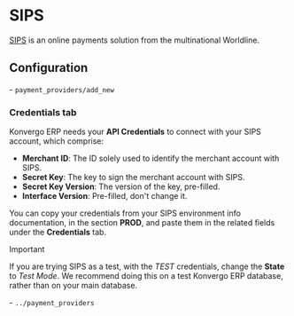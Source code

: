 # SIPS

[SIPS](https://sips.worldline.com/) is an online payments solution from
the multinational Worldline.

## Configuration

<div class="seealso">

\- `payment_providers/add_new`

</div>

### Credentials tab

Konvergo ERP needs your **API Credentials** to connect with your SIPS account,
which comprise:

- **Merchant ID**: The ID solely used to identify the merchant account
  with SIPS.
- **Secret Key**: The key to sign the merchant account with SIPS.
- **Secret Key Version**: The version of the key, pre-filled.
- **Interface Version**: Pre-filled, don't change it.

You can copy your credentials from your SIPS environment info
documentation, in the section **PROD**, and paste them in the related
fields under the **Credentials** tab.

> [!IMPORTANT]
> If you are trying SIPS as a test, with the *TEST* credentials, change
> the **State** to *Test Mode*. We recommend doing this on a test Konvergo ERP
> database, rather than on your main database.

<div class="seealso">

\- `../payment_providers`

</div>
